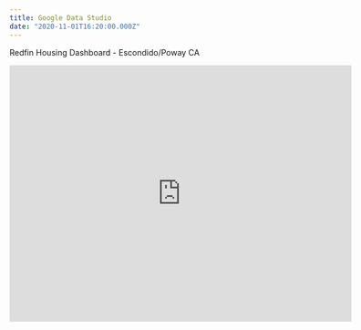 ```yaml
---
title: Google Data Studio
date: "2020-11-01T16:20:00.000Z"
---
```


Redfin Housing Dashboard - Escondido/Poway CA

<iframe width="600" height="450" src="https://datastudio.google.com/embed/reporting/568af2d9-36af-493a-9ac8-b0399c34b7ee/page/MCpmB" frameborder="0" style="border:0" allowfullscreen></iframe>